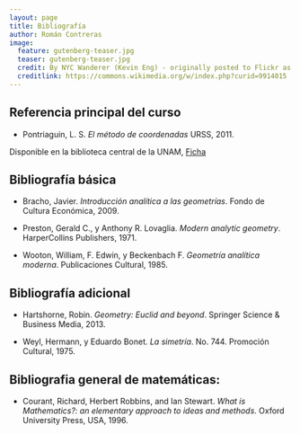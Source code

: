 ```yaml
---
layout: page
title: Bibliografía
author: Román Contreras
image:
  feature: gutenberg-teaser.jpg
  teaser: gutenberg-teaser.jpg
  credit: By NYC Wanderer (Kevin Eng) - originally posted to Flickr as Gutenberg Bible, CC BY-SA 2.0, 
  creditlink: https://commons.wikimedia.org/w/index.php?curid=9914015
---
```


## Referencia principal del curso

* Pontriaguin, L. S. *El método de coordenadas*  URSS, 2011.

Disponible en la biblioteca central de la UNAM, [Ficha](http://132.248.67.82:8991/F/-/?func=direct&doc_number=001593301current_base=MX001)


## Bibliografía básica

* Bracho, Javier. *Introducción analítica a las geometrías*. Fondo de Cultura Económica, 2009.

* Preston, Gerald C., y Anthony R. Lovaglia. *Modern analytic geometry*. HarperCollins Publishers, 1971.

* Wooton, William, F. Edwin, y Beckenbach F. *Geometría analítica moderna*. Publicaciones Cultural, 1985.

## Bibliografía adicional

* Hartshorne, Robin. *Geometry: Euclid and beyond*. Springer Science & Business Media, 2013.
 
* Weyl, Hermann, y Eduardo Bonet. *La simetría*. No. 744. Promoción Cultural, 1975.

## Bibliografia general de matemáticas:

* Courant, Richard, Herbert Robbins, and Ian Stewart. *What is Mathematics?: an elementary approach to ideas and methods*. Oxford University Press, USA, 1996.
